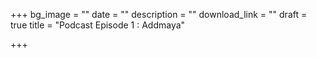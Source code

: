 +++
bg_image = ""
date = ""
description = ""
download_link = ""
draft = true
title = "Podcast Episode 1 : Addmaya"

+++
